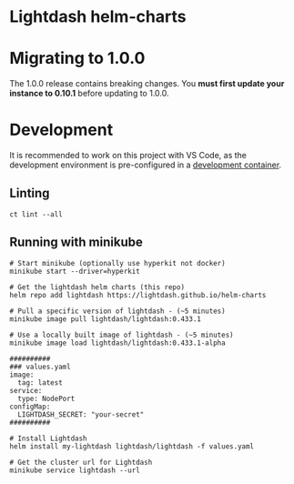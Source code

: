 # Lightdash helm-charts

# Migrating to 1.0.0

The 1.0.0 release contains breaking changes. You **must first update your instance to 0.10.1** before updating to 1.0.0.

# Development

It is recommended to work on this project with VS Code, as the development environment is pre-configured in a [development container](https://code.visualstudio.com/docs/remote/create-dev-container).

## Linting
  `ct lint --all`

## Running with minikube

```
# Start minikube (optionally use hyperkit not docker)
minikube start --driver=hyperkit

# Get the lightdash helm charts (this repo)
helm repo add lightdash https://lightdash.github.io/helm-charts

# Pull a specific version of lightdash - (~5 minutes)
minikube image pull lightdash/lightdash:0.433.1

# Use a locally built image of lightdash - (~5 minutes)
minikube image load lightdash/lightdash:0.433.1-alpha

##########
### values.yaml
image:
  tag: latest
service:
  type: NodePort
configMap:
  LIGHTDASH_SECRET: "your-secret"
##########

# Install Lightdash
helm install my-lightdash lightdash/lightdash -f values.yaml

# Get the cluster url for Lightdash
minikube service lightdash --url
